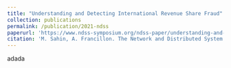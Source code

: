 ```yaml
---
title: "Understanding and Detecting International Revenue Share Fraud"
collection: publications
permalink: /publication/2021-ndss
paperurl: 'https://www.ndss-symposium.org/ndss-paper/understanding-and-detecting-international-revenue-share-fraud/'
citation: 'M. Sahin, A. Francillon. The Network and Distributed System Security Symposium (NDSS) 2021.'
---
```

adada

